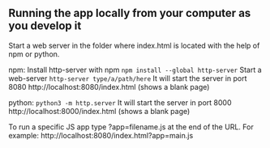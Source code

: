 ## Running the app locally from your computer as you develop it
Start a web server in the folder where index.html is located with the help of npm or python.

npm:
Install http-server with npm `npm install --global http-server`
Start a web-server `http-server type/a/path/here`
It will start the server in port 8080
http://localhost:8080/index.html  (shows a blank page)

python:
`python3 -m http.server`
It will start the server in port 8000
http://localhost:8000/index.html  (shows a blank page)

To run a specific JS app type ?app=filename.js at the end of the URL. 
For example:
http://localhost:8080/index.html?app=main.js



 
